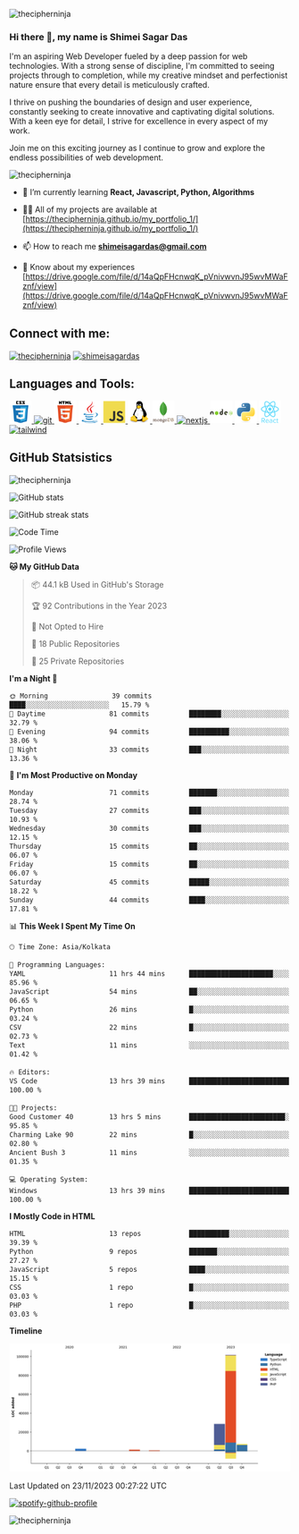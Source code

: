 <p align="left"> <img src="https://media.giphy.com/media/v1.Y2lkPTc5MGI3NjExazlwZTV5dmNmMGRza3BweGtiaXR6NXR6aG9vazRvdzV1dHk3bG5maCZlcD12MV9pbnRlcm5hbF9naWZfYnlfaWQmY3Q9Zw/l8G8sdTRURRBANPpPR/giphy.gif" alt="thecipherninja" width="1024" height="72" /> </p>

### Hi there 👋, my name is Shimei Sagar Das

I'm an aspiring Web Developer fueled by a deep passion for web technologies. With a strong sense of discipline, I'm committed to seeing projects through to completion, while my creative mindset and perfectionist nature ensure that every detail is meticulously crafted.

I thrive on pushing the boundaries of design and user experience, constantly seeking to create innovative and captivating digital solutions. With a keen eye for detail, I strive for excellence in every aspect of my work.

Join me on this exciting journey as I continue to grow and explore the endless possibilities of web development.

<p align="left"> <img src="https://komarev.com/ghpvc/?username=thecipherninja&label=Profile%20views&color=0e75b6&style=flat" alt="thecipherninja" /> </p>

- 🌱 I’m currently learning **React, Javascript, Python, Algorithms**

- 👨‍💻 All of my projects are available at [https://thecipherninja.github.io/my_portfolio_1/](https://thecipherninja.github.io/my_portfolio_1/)

- 📫 How to reach me **shimeisagardas@gmail.com**

- 📄 Know about my experiences [https://drive.google.com/file/d/14aQpFHcnwqK_pVnivwvnJ95wvMWaFznf/view](https://drive.google.com/file/d/14aQpFHcnwqK_pVnivwvnJ95wvMWaFznf/view)

## Connect with me:
<p align="left">
<a href="https://github.com/thecipherninja" target="blank"><img align="center" src="https://raw.githubusercontent.com/rahuldkjain/github-profile-readme-generator/master/src/images/icons/Social/github.svg" alt="thecipherninja" height="30" width="40" /></a>
<a href="https://linkedin.com/in/shimeisagardas" target="blank"><img align="center" src="https://raw.githubusercontent.com/rahuldkjain/github-profile-readme-generator/master/src/images/icons/Social/linked-in-alt.svg" alt="shimeisagardas" height="30" width="40" /></a>
</p>

## Languages and Tools:
<p align="left"> <a href="https://www.w3schools.com/css/" target="_blank" rel="noreferrer"> <img src="https://raw.githubusercontent.com/devicons/devicon/master/icons/css3/css3-original-wordmark.svg" alt="css3" width="40" height="40"/> </a> <a href="https://git-scm.com/" target="_blank" rel="noreferrer"> <img src="https://www.vectorlogo.zone/logos/git-scm/git-scm-icon.svg" alt="git" width="40" height="40"/> </a> <a href="https://www.w3.org/html/" target="_blank" rel="noreferrer"> <img src="https://raw.githubusercontent.com/devicons/devicon/master/icons/html5/html5-original-wordmark.svg" alt="html5" width="40" height="40"/> </a> <a href="https://www.java.com" target="_blank" rel="noreferrer"> <img src="https://raw.githubusercontent.com/devicons/devicon/master/icons/java/java-original.svg" alt="java" width="40" height="40"/> </a> <a href="https://developer.mozilla.org/en-US/docs/Web/JavaScript" target="_blank" rel="noreferrer"> <img src="https://raw.githubusercontent.com/devicons/devicon/master/icons/javascript/javascript-original.svg" alt="javascript" width="40" height="40"/> </a> <a href="https://www.linux.org/" target="_blank" rel="noreferrer"> <img src="https://raw.githubusercontent.com/devicons/devicon/master/icons/linux/linux-original.svg" alt="linux" width="40" height="40"/> </a> <a href="https://www.mongodb.com/" target="_blank" rel="noreferrer"> <img src="https://raw.githubusercontent.com/devicons/devicon/master/icons/mongodb/mongodb-original-wordmark.svg" alt="mongodb" width="40" height="40"/> </a> <a href="https://nextjs.org/" target="_blank" rel="noreferrer"> <img src="https://cdn.worldvectorlogo.com/logos/nextjs-2.svg" alt="nextjs" width="40" height="40"/> </a> <a href="https://nodejs.org" target="_blank" rel="noreferrer"> <img src="https://raw.githubusercontent.com/devicons/devicon/master/icons/nodejs/nodejs-original-wordmark.svg" alt="nodejs" width="40" height="40"/> </a> <a href="https://www.python.org" target="_blank" rel="noreferrer"> <img src="https://raw.githubusercontent.com/devicons/devicon/master/icons/python/python-original.svg" alt="python" width="40" height="40"/> </a> <a href="https://reactjs.org/" target="_blank" rel="noreferrer"> <img src="https://raw.githubusercontent.com/devicons/devicon/master/icons/react/react-original-wordmark.svg" alt="react" width="40" height="40"/> </a> <a href="https://tailwindcss.com/" target="_blank" rel="noreferrer"> <img src="https://www.vectorlogo.zone/logos/tailwindcss/tailwindcss-icon.svg" alt="tailwind" width="40" height="40"/> </a> </p>

## GitHub Statsistics
<img align="center" src="https://github-readme-stats.vercel.app/api/top-langs?username=thecipherninja&show_icons=true&locale=en&layout=compact" alt="thecipherninja" />

![GitHub stats](https://github-readme-stats.vercel.app/api?username=thecipherninja&show_icons=true&count_private=true)  

![GitHub streak stats](https://streak-stats.demolab.com/?user=thecipherninja)  

<!--START_SECTION:waka-->
![Code Time](http://img.shields.io/badge/Code%20Time-366%20hrs%2045%20mins-blue)

![Profile Views](http://img.shields.io/badge/Profile%20Views-0-blue)

**🐱 My GitHub Data** 

> 📦 44.1 kB Used in GitHub's Storage 
 > 
> 🏆 92 Contributions in the Year 2023
 > 
> 🚫 Not Opted to Hire
 > 
> 📜 18 Public Repositories 
 > 
> 🔑 25 Private Repositories 
 > 
**I'm a Night 🦉** 

```text
🌞 Morning                39 commits          ████░░░░░░░░░░░░░░░░░░░░░   15.79 % 
🌆 Daytime                81 commits          ████████░░░░░░░░░░░░░░░░░   32.79 % 
🌃 Evening                94 commits          ██████████░░░░░░░░░░░░░░░   38.06 % 
🌙 Night                  33 commits          ███░░░░░░░░░░░░░░░░░░░░░░   13.36 % 
```
📅 **I'm Most Productive on Monday** 

```text
Monday                   71 commits          ███████░░░░░░░░░░░░░░░░░░   28.74 % 
Tuesday                  27 commits          ███░░░░░░░░░░░░░░░░░░░░░░   10.93 % 
Wednesday                30 commits          ███░░░░░░░░░░░░░░░░░░░░░░   12.15 % 
Thursday                 15 commits          ██░░░░░░░░░░░░░░░░░░░░░░░   06.07 % 
Friday                   15 commits          ██░░░░░░░░░░░░░░░░░░░░░░░   06.07 % 
Saturday                 45 commits          █████░░░░░░░░░░░░░░░░░░░░   18.22 % 
Sunday                   44 commits          ████░░░░░░░░░░░░░░░░░░░░░   17.81 % 
```


📊 **This Week I Spent My Time On** 

```text
🕑︎ Time Zone: Asia/Kolkata

💬 Programming Languages: 
YAML                     11 hrs 44 mins      █████████████████████░░░░   85.96 % 
JavaScript               54 mins             ██░░░░░░░░░░░░░░░░░░░░░░░   06.65 % 
Python                   26 mins             █░░░░░░░░░░░░░░░░░░░░░░░░   03.24 % 
CSV                      22 mins             █░░░░░░░░░░░░░░░░░░░░░░░░   02.73 % 
Text                     11 mins             ░░░░░░░░░░░░░░░░░░░░░░░░░   01.42 % 

🔥 Editors: 
VS Code                  13 hrs 39 mins      █████████████████████████   100.00 % 

🐱‍💻 Projects: 
Good Customer 40         13 hrs 5 mins       ████████████████████████░   95.85 % 
Charming Lake 90         22 mins             █░░░░░░░░░░░░░░░░░░░░░░░░   02.80 % 
Ancient Bush 3           11 mins             ░░░░░░░░░░░░░░░░░░░░░░░░░   01.35 % 

💻 Operating System: 
Windows                  13 hrs 39 mins      █████████████████████████   100.00 % 
```

**I Mostly Code in HTML** 

```text
HTML                     13 repos            ██████████░░░░░░░░░░░░░░░   39.39 % 
Python                   9 repos             ███████░░░░░░░░░░░░░░░░░░   27.27 % 
JavaScript               5 repos             ████░░░░░░░░░░░░░░░░░░░░░   15.15 % 
CSS                      1 repo              █░░░░░░░░░░░░░░░░░░░░░░░░   03.03 % 
PHP                      1 repo              █░░░░░░░░░░░░░░░░░░░░░░░░   03.03 % 
```



**Timeline**

![Lines of Code chart](https://raw.githubusercontent.com/thecipherninja/thecipherninja/main/assets/bar_graph.png)


 Last Updated on 23/11/2023 00:27:22 UTC
<!--END_SECTION:waka-->

[![spotify-github-profile](https://spotify-github-profile.vercel.app/api/view?uid=31jaxqq6ej25fksaoq746nhm7dxq&cover_image=true&theme=default&show_offline=false&background_color=121212&interchange=true&bar_color=53b14f&bar_color_cover=true)](https://spotify-github-profile.vercel.app/api/view?uid=31jaxqq6ej25fksaoq746nhm7dxq&redirect=true)

<p align="left"> <img src="https://media.giphy.com/media/v1.Y2lkPTc5MGI3NjExYTM3Z2s5dmFzYWs3dnZ1ZGUxMWRhbmwwMnduMTdoZWg2aHFibDZydiZlcD12MV9pbnRlcm5hbF9naWZfYnlfaWQmY3Q9Zw/0fz5uNPHnoVHLEhAW2/giphy.gif" alt="thecipherninja" width="1024" height="72" /> </p>
